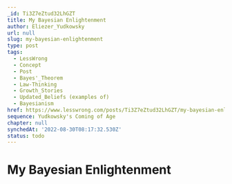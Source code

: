 ```yaml
---
_id: Ti3Z7eZtud32LhGZT
title: My Bayesian Enlightenment
author: Eliezer_Yudkowsky
url: null
slug: my-bayesian-enlightenment
type: post
tags:
  - LessWrong
  - Concept
  - Post
  - Bayes'_Theorem
  - Law-Thinking
  - Growth_Stories
  - Updated_Beliefs (examples of)
  - Bayesianism
href: https://www.lesswrong.com/posts/Ti3Z7eZtud32LhGZT/my-bayesian-enlightenment
sequence: Yudkowsky's Coming of Age
chapter: null
synchedAt: '2022-08-30T08:17:32.530Z'
status: todo
---
```


# My Bayesian Enlightenment

